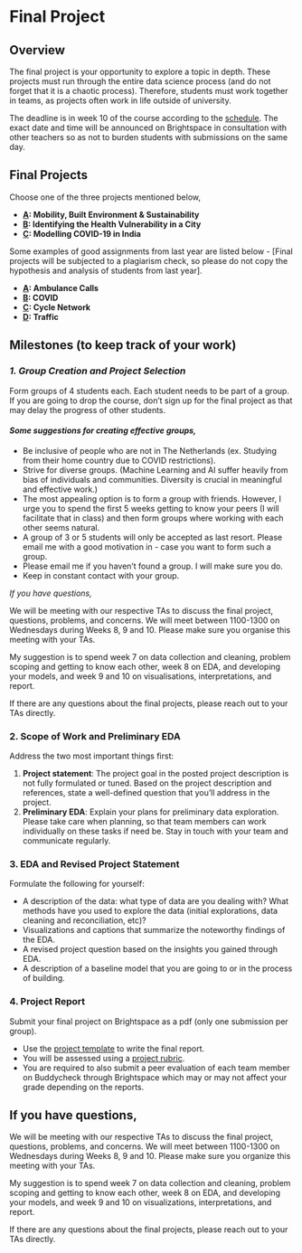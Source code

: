 # Final Project

## Overview

The final project is your opportunity to explore a topic in depth. These projects must run through the entire data science process (and do not forget that it is a chaotic process). Therefore, students must work together in teams, as projects often work in life outside of university.

The deadline is in week 10 of the course according to the [schedule](https://cusp.tbm.tudelft.nl/courses/epa1316/introduction/schedule/). The exact date and time will be announced on Brightspace in consultation with other teachers so as not to burden students with submissions on the same day.

## Final Projects

Choose one of the three projects mentioned below,

- **[A](https://cusp.tbm.tudelft.nl/courses/epa1316/project/project-01.pdf): Mobility, Built Environment & Sustainability**
- **[B](https://cusp.tbm.tudelft.nl/courses/epa1316/project/project-02.pdf): Identifying the Health Vulnerability in a City**
- **[C](https://cusp.tbm.tudelft.nl/courses/epa1316/project/project-03.pdf): Modelling COVID-19 in India**

Some examples of good assignments from last year are listed below - [Final projects will be subjected to a plagiarism check, so please do not copy the hypothesis and analysis of students from last year].

- **[A](https://cusp.tbm.tudelft.nl/courses/epa1316/project/AmbulanceCalls_D.pdf): Ambulance Calls**
- **[B](https://cusp.tbm.tudelft.nl/courses/epa1316/project/COVID_D.pdf): COVID**
- **[C](https://cusp.tbm.tudelft.nl/courses/epa1316/project/Traffic_D.pdf): Cycle Network**
- **[D](https://cusp.tbm.tudelft.nl/courses/epa1316/project/Traffic_D.pdf): Traffic**

## Milestones (to keep track of your work)

### *1. Group Creation and Project Selection*

Form groups of 4 students each. Each student needs to be part of a group. If you are going to drop the course, don’t sign up for the final project as that may delay the progress of other students.

#### *Some suggestions for creating effective groups,*

- Be inclusive of people who are not in The Netherlands (ex. Studying from their home country due to COVID restrictions).
- Strive for diverse groups. (Machine Learning and AI suffer heavily from bias of individuals and communities. Diversity is crucial in meaningful and effective work.)
- The most appealing option is to form a group with friends. However, I urge you to spend the first 5 weeks getting to know your peers (I will facilitate that in class) and then form groups where working with each other seems natural.
- A group of 3 or 5 students will only be accepted as last resort. Please email me with a good motivation in - case you want to form such a group.
- Please email me if you haven’t found a group. I will make sure you do. 
- Keep in constant contact with your group.

*If you have questions,*

We will be meeting with our respective TAs to discuss the final project, questions, problems, and concerns. We will meet between 1100-1300 on Wednesdays during Weeks 8, 9 and 10. Please make sure you organise this meeting with your TAs. 

My suggestion is to spend week 7 on data collection and cleaning, problem scoping and getting to know each other, week 8 on EDA, and developing your models, and week 9 and 10 on visualisations, interpretations, and report. 

If there are any questions about the final projects, please reach out to your TAs directly. 

### 2. Scope of Work and Preliminary EDA

Address the two most important things first:

1. **Project statement**: The project goal in the posted project description is not fully formulated or tuned. Based on the project description and references, state a well-defined question that you’ll address in the project.
2. **Preliminary EDA**: Explain your plans for preliminary data exploration. Please take care when planning, so that team members can work individually on these tasks if need be. Stay in touch with your team and communicate regularly.

### 3. EDA and Revised Project Statement

Formulate the following for yourself:

- A description of the data: what type of data are you dealing with? What methods have you used to explore the data (initial explorations, data cleaning and reconciliation, etc)?
- Visualizations and captions that summarize the noteworthy findings of the EDA.
- A revised project question based on the insights you gained through EDA.
- A description of a baseline model that you are going to or in the process of building.

### 4. Project Report

Submit your final project on Brightspace as a pdf (only one submission per group).

- Use the [project template](https://cusp.tbm.tudelft.nl/courses/epa1316/assessment/project-template/) to write the final report.
- You will be assessed using a [project rubric](https://cusp.tbm.tudelft.nl/courses/epa1316/resources/project-rubric.pdf).
- You are required to also submit a peer evaluation of each team member on Buddycheck through Brightspace which may or may not affect your grade depending on the reports.

## If you have questions,

We will be meeting with our respective TAs to discuss the final project, questions, problems, and concerns. We will meet between 1100-1300 on Wednesdays during Weeks 8, 9 and 10. Please make sure you organize this meeting with your TAs.

My suggestion is to spend week 7 on data collection and cleaning, problem scoping and getting to know each other, week 8 on EDA, and developing your models, and week 9 and 10 on visualizations, interpretations, and report.

If there are any questions about the final projects, please reach out to your TAs directly.
